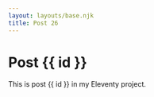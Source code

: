 ```yaml
---
layout: layouts/base.njk
title: Post 26
---
```


# Post {{ id }}

This is post {{ id }} in my Eleventy project.
